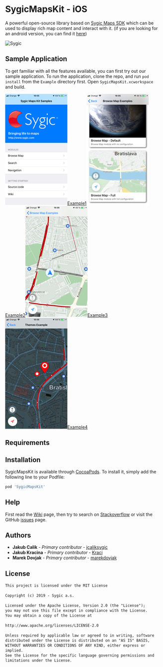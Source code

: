 # SygicMapsKit - iOS

A powerful open-source library based on [Sygic Maps SDK][SygicMapsSDK] which can be used to display rich map content and interact with it. (if you are looking for an android version, you can find it [here][AndroidMapsKit]) 

![Sygic][SygicLogo]

## Sample Application

To get familiar with all the features available, you can first try out our sample application. To run the application, clone the repo, and run `pod install` from the `Example` directory first. Open `SygicMapsKit.xcworkspace` and build.

![Example1][Example1Thumbnail][Example1]![Example2][Example2Thumbnail][Example2]![Example3][Example3Thumbnail][Example3]![Example4][Example4Thumbnail][Example4]

## Requirements

## Installation

SygicMapsKit is available through [CocoaPods][CocoaPods]. To install
it, simply add the following line to your Podfile:

```ruby
pod 'SygicMapsKit'
```

## Help

First read the [Wiki][MapsKitWiki] page, then try to search on [Stackoverflow][SygicMobileSDKiOS] or visit the GitHub [issues][MapsKitIssues] page.

## Authors

* **Jakub Cali­k** - *Primary contributor* - [jcaliksygic][jcalikGithub]
* **Jakub Kracina** - *Primary contributor* - [Kraci][KraciGithub]
* **Marek Dovjak** - *Primary contributor* - [marekdovjak][marekdovjakGithub]

## License

```
This project is licensed under the MIT License

Copyright (c) 2019 - Sygic a.s.

Licensed under the Apache License, Version 2.0 (the "License");
you may not use this file except in compliance with the License.
You may obtain a copy of the License at

http://www.apache.org/licenses/LICENSE-2.0

Unless required by applicable law or agreed to in writing, software
distributed under the License is distributed on an "AS IS" BASIS,
WITHOUT WARRANTIES OR CONDITIONS OF ANY KIND, either express or implied.
See the License for the specific language governing permissions and
limitations under the License.
```
[//]: # (Comment)

[KraciGithub]: <https://github.com/Kraci>
[jcalikGithub]: <https://github.com/jcaliksygic>
[marekdovjakGithub]: <https://github.com/marekdovjak>

[SygicMapsSDK]: <https://www.sygic.com/enterprise/maps-navigation-sdk-api-developers>
[AndroidMapsKit]: <https://github.com/Sygic/sygic-maps-kit-android>
[SygicLogo]: <https://github.com/Sygic/sygic-maps-kit-android/raw/develop/assets/images/sygic_logo.png>
[CocoaPods]: <https://cocoapods.org>
[MapsKitWiki]: <https://github.com/Sygic/sygic-maps-kit-ios/wiki>
[SygicMobileSDKiOS]: <https://stackoverflow.com/questions/tagged/ios+sygic-mobile-sdk>
[MapsKitIssues]: <https://github.com/Sygic/sygic-maps-kit-ios/issues>

[Example1]: <Assets/example1.png>
[Example2]: <Assets/example2.png>
[Example3]: <Assets/example3.png>
[Example4]: <Assets/example4.png>
[Example1Thumbnail]: <Assets/example1_thumbnail.png>
[Example2Thumbnail]: <Assets/example2_thumbnail.png>
[Example3Thumbnail]: <Assets/example3_thumbnail.png>
[Example4Thumbnail]: <Assets/example4_thumbnail.png>
